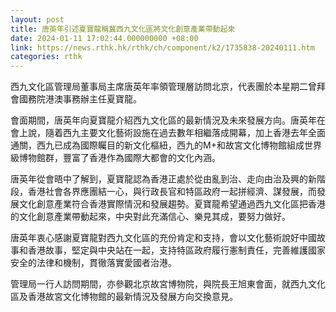 ```yaml
---
layout: post
title: 唐英年引述夏寶龍稱冀西九文化區將文化創意產業帶動起來
date: 2024-01-11 17:02:44.000000000 +08:00
link: https://news.rthk.hk/rthk/ch/component/k2/1735838-20240111.htm
categories: rthk
---
```


西九文化區管理局董事局主席唐英年率領管理層訪問北京，代表團於本星期二曾拜會國務院港澳事務辦主任夏寶龍。

會面期間，唐英年向夏寶龍介紹西九文化區的最新情況及未來發展方向。唐英年在會上說，隨着西九主要文化藝術設施在過去數年相繼落成開幕，加上香港去年全面通關，西九已成為國際矚目的新文化樞紐，西九的M+和故宮文化博物館組成世界級博物館群，豐富了香港作為國際大都會的文化內涵。

唐英年從會晤中了解到，夏寶龍認為香港正處於從由亂到治、走向由治及興的新階段，香港社會各界應團結一心，與行政長官和特區政府一起拼經濟、謀發展，而發展文化創意產業符合香港實際情況和發展趨勢。夏寶龍希望通過西九文化區把香港的文化創意產業帶動起來，中央對此充滿信心、樂見其成，要努力做好。

唐英年衷心感謝夏寶龍對西九文化區的充份肯定和支持，會以文化藝術說好中國故事和香港故事，堅定與中央站在一起，支持特區政府履行憲制責任，完善維護國家安全的法律和機制，貫徹落實愛國者治港。

管理局一行人訪問期間，亦參觀北京故宮博物院，與院長王旭東會面，就西九文化區及香港故宮文化博物館的最新情況及發展方向交換意見。
